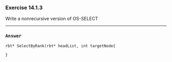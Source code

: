 ### Exercise 14.1.3
Write a nonrecursive version of OS-SELECT
***
### `Answer`
    rbt* SelectByRank(rbt* headList, int targetNode{

    }
